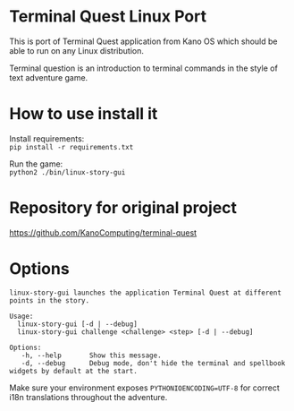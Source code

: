 # Terminal Quest Linux Port

This is port of Terminal Quest application from Kano OS which should be able to run on any Linux distribution.

Terminal question is an introduction to terminal commands in the style of text adventure game.

# How to use install it

Install requirements:  
```pip install -r requirements.txt```

Run the game:  
```python2 ./bin/linux-story-gui```

# Repository for original project
https://github.com/KanoComputing/terminal-quest


# Options

```
linux-story-gui launches the application Terminal Quest at different points in the story.

Usage:
  linux-story-gui [-d | --debug]
  linux-story-gui challenge <challenge> <step> [-d | --debug]

Options:
   -h, --help       Show this message.
   -d, --debug      Debug mode, don't hide the terminal and spellbook widgets by default at the start.
```

Make sure your environment exposes `PYTHONIOENCODING=UTF-8` for correct i18n translations throughout the adventure.
